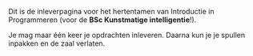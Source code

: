 Dit is de inleverpagina voor het hertentamen van Introductie in Programmeren (voor de **BSc Kunstmatige intelligentie**!).

Je mag maar één keer je opdrachten inleveren. Daarna kun je je spullen inpakken en de zaal verlaten.
